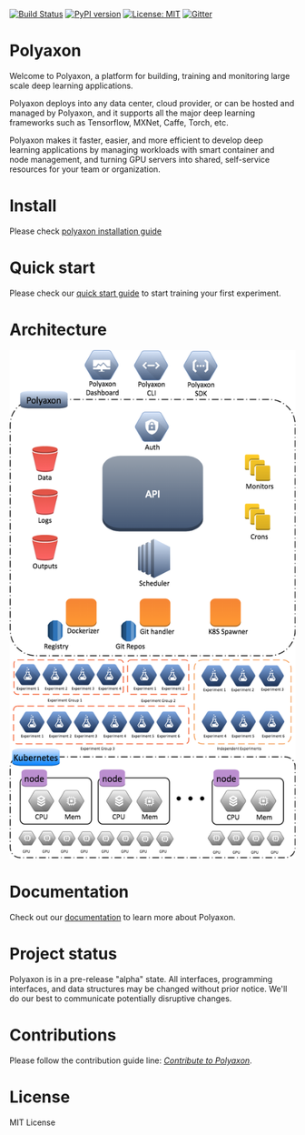 [![Build Status](https://travis-ci.org/polyaxon/polyaxon.svg?branch=master)](https://travis-ci.org/polyaxon/polyaxon)
[![PyPI version](https://badge.fury.io/py/polyaxon.svg)](https://badge.fury.io/py/polyaxon)
[![License: MIT](https://img.shields.io/badge/License-MIT-yellow.svg)](LICENCE)
[![Gitter](https://img.shields.io/gitter/room/nwjs/nw.js.svg)](https://gitter.im/polyaxon/polyaxon)

# Polyaxon

Welcome to Polyaxon, a platform for building, training and monitoring large scale deep learning applications.

Polyaxon deploys into any data center, cloud provider, or can be hosted and managed by Polyaxon, and it supports all the major deep learning frameworks such as Tensorflow, MXNet, Caffe, Torch, etc.

Polyaxon makes it faster, easier, and more efficient to develop deep learning applications by managing workloads with smart container and node management, and turning GPU servers into shared, self-service resources for your team or organization.

# Install

Please check [polyaxon installation guide](https://docs.polyaxon.com/installation/introduction)

# Quick start

Please check our [quick start guide](https://docs.polyaxon.com/quick_start) to start training your first experiment.

# Architecture

![Polyaxon architecture](polyaxon_architecture.png)

# Documentation

Check out our [documentation](https://docs.polyaxon.com/) to learn more about Polyaxon.

# Project status

Polyaxon is in a pre-release "alpha" state. All interfaces, programming interfaces, and data structures may be changed without prior notice.
We'll do our best to communicate potentially disruptive changes.

# Contributions

Please follow the contribution guide line: *[Contribute to Polyaxon](CONTRIBUTING.md)*.

# License

MIT License
